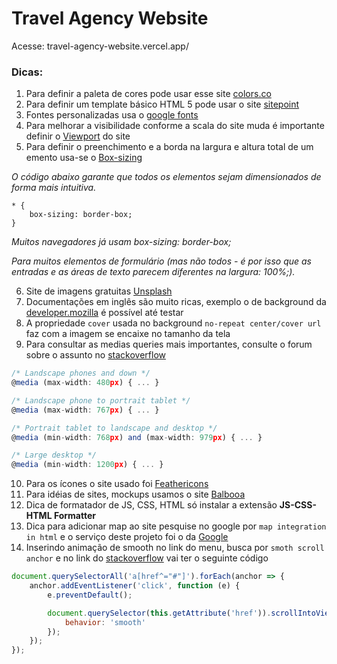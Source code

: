 # Travel Agency Website
Acesse: travel-agency-website.vercel.app/

### Dicas:

1. Para definir a paleta de cores pode usar esse site [colors.co](https://coolors.co/palettes/trending)
2. Para definir um template básico HTML 5 pode usar o site [sitepoint](https://www.sitepoint.com/a-basic-html5-template/)
3. Fontes personalizadas usa o [google fonts](https://fonts.google.com/)
4. Para melhorar a visibilidade conforme a scala do site muda é importante definir o [Viewport](https://www.w3schools.com/css/css_rwd_viewport.asp) do site
5. Para definir o preenchimento e a borda na largura e altura total de um emento usa-se o [Box-sizing](https://www.w3schools.com/css/css3_box-sizing.asp)

*O código abaixo garante que todos os elementos sejam dimensionados de forma mais intuitiva.*

```
* {
    box-sizing: border-box;
}
```

*Muitos navegadores já usam box-sizing: border-box;*

*Para muitos elementos de formulário (mas não todos - é por isso que as entradas e as áreas de texto parecem diferentes na largura: 100%;).*

6. Site de imagens gratuitas [Unsplash](https://unsplash.com/)
7. Documentações em inglês são muito ricas, exemplo o de background da [developer.mozilla](https://developer.mozilla.org/en-US/docs/Web/CSS/background) é possível até testar
8. A propriedade `cover` usada no background `no-repeat center/cover url` faz com a imagem se encaixe no tamanho da tela
9. Para consultar as medias queries mais importantes, consulte o forum sobre o assunto no [stackoverflow](https://stackoverflow.com/questions/12045893/which-are-the-most-important-media-queries-to-use-in-creating-mobile-responsive)

```javascript
/* Landscape phones and down */
@media (max-width: 480px) { ... }

/* Landscape phone to portrait tablet */
@media (max-width: 767px) { ... }

/* Portrait tablet to landscape and desktop */
@media (min-width: 768px) and (max-width: 979px) { ... }

/* Large desktop */
@media (min-width: 1200px) { ... }
```

10. Para os ícones o site usado foi [Feathericons](https://feathericons.com/)
11. Para idéias de sites, mockups usamos o site [Balbooa](http://balbooa.com/)
12. Dica de formatador de JS, CSS, HTML só instalar a extensão **JS-CSS-HTML Formatter**
13. Dica para adicionar map ao site pesquise no google por `map integration in html` e o serviço deste projeto foi o da [Google](https://developers.google.com/maps/documentation/javascript/adding-a-google-map)
14. Inserindo animação de smooth no link do menu, busca por `smoth scroll anchor` e no link do [stackoverflow]() vai ter o seguinte código

```javascript
document.querySelectorAll('a[href^="#"]').forEach(anchor => {
    anchor.addEventListener('click', function (e) {
        e.preventDefault();

        document.querySelector(this.getAttribute('href')).scrollIntoView({
            behavior: 'smooth'
        });
    });
});
```
